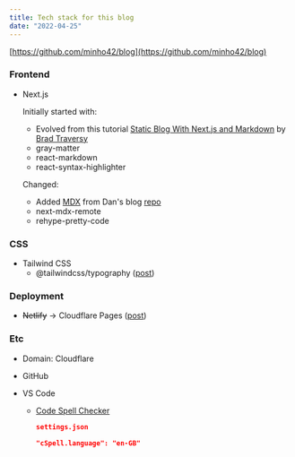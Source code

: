 ```yaml
---
title: Tech stack for this blog
date: "2022-04-25"
---
```


[https://github.com/minho42/blog](https://github.com/minho42/blog)

### Frontend

- Next.js

  Initially started with:

  - Evolved from this tutorial [Static Blog With Next.js and Markdown](https://youtu.be/MrjeefD8sac) by [Brad Traversy](https://twitter.com/traversymedia)
  - gray-matter
  - react-markdown
  - react-syntax-highlighter

  Changed:

  - Added [MDX](/posts/2024-02-13-mdx) from Dan's blog [repo](https://github.com/gaearon/overreacted.io)
  - next-mdx-remote
  - rehype-pretty-code

### CSS

- Tailwind CSS
  - @tailwindcss/typography ([post](/posts/2022-04-26-why-react-with-tailwind-didn't-render-markdown))

### Deployment

- ~~Netlify~~ -> Cloudflare Pages ([post](/posts/2022-11-30-cloudflare-pages))

### Etc

- Domain: Cloudflare
- GitHub
- VS Code

  - [Code Spell Checker](https://marketplace.visualstudio.com/items?itemName=streetsidesoftware.code-spell-checker)

    ```json
    settings.json

    "cSpell.language": "en-GB"
    ```

